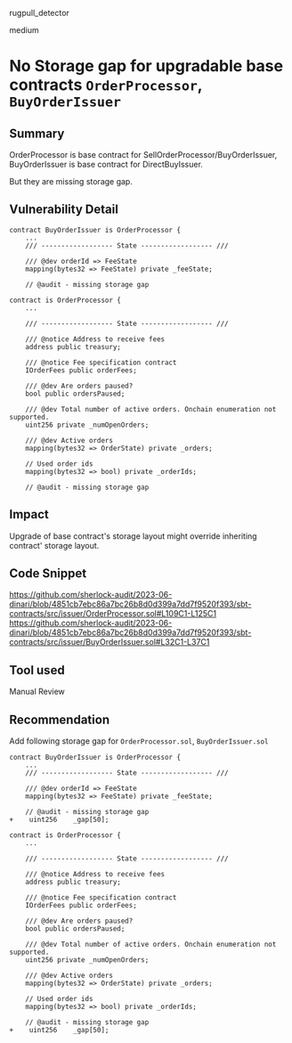 rugpull_detector

medium

# No Storage gap for upgradable base contracts `OrderProcessor`, `BuyOrderIssuer`

## Summary
OrderProcessor is base contract for SellOrderProcessor/BuyOrderIssuer, BuyOrderIssuer is base contract for DirectBuyIssuer.

But they are missing storage gap.

## Vulnerability Detail
```solidity 
contract BuyOrderIssuer is OrderProcessor {
    ...
    /// ------------------ State ------------------ ///

    /// @dev orderId => FeeState
    mapping(bytes32 => FeeState) private _feeState;

    // @audit - missing storage gap 
```

```solidity 
contract is OrderProcessor {
    ...

    /// ------------------ State ------------------ ///

    /// @notice Address to receive fees
    address public treasury;

    /// @notice Fee specification contract
    IOrderFees public orderFees;

    /// @dev Are orders paused?
    bool public ordersPaused;

    /// @dev Total number of active orders. Onchain enumeration not supported.
    uint256 private _numOpenOrders;

    /// @dev Active orders
    mapping(bytes32 => OrderState) private _orders;
    
    // Used order ids
    mapping(bytes32 => bool) private _orderIds;

    // @audit - missing storage gap 
```

## Impact
Upgrade of base contract's storage layout might override inheriting contract' storage layout.

## Code Snippet
https://github.com/sherlock-audit/2023-06-dinari/blob/4851cb7ebc86a7bc26b8d0d399a7dd7f9520f393/sbt-contracts/src/issuer/OrderProcessor.sol#L109C1-L125C1
https://github.com/sherlock-audit/2023-06-dinari/blob/4851cb7ebc86a7bc26b8d0d399a7dd7f9520f393/sbt-contracts/src/issuer/BuyOrderIssuer.sol#L32C1-L37C1

## Tool used

Manual Review

## Recommendation
Add following storage gap for `OrderProcessor.sol`, `BuyOrderIssuer.sol`

```solidity 
contract BuyOrderIssuer is OrderProcessor {
    ...
    /// ------------------ State ------------------ ///

    /// @dev orderId => FeeState
    mapping(bytes32 => FeeState) private _feeState;

    // @audit - missing storage gap 
+    uint256    _gap[50];
```

```solidity 
contract is OrderProcessor {
    ...

    /// ------------------ State ------------------ ///

    /// @notice Address to receive fees
    address public treasury;

    /// @notice Fee specification contract
    IOrderFees public orderFees;

    /// @dev Are orders paused?
    bool public ordersPaused;

    /// @dev Total number of active orders. Onchain enumeration not supported.
    uint256 private _numOpenOrders;

    /// @dev Active orders
    mapping(bytes32 => OrderState) private _orders;
    
    // Used order ids
    mapping(bytes32 => bool) private _orderIds;

    // @audit - missing storage gap 
+    uint256    _gap[50];
```
